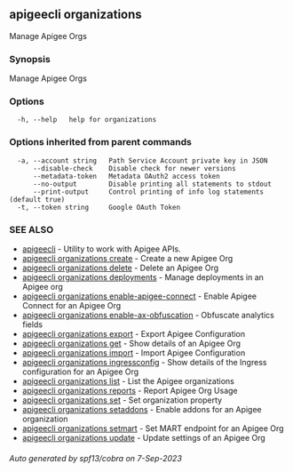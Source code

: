 ## apigeecli organizations

Manage Apigee Orgs

### Synopsis

Manage Apigee Orgs

### Options

```
  -h, --help   help for organizations
```

### Options inherited from parent commands

```
  -a, --account string   Path Service Account private key in JSON
      --disable-check    Disable check for newer versions
      --metadata-token   Metadata OAuth2 access token
      --no-output        Disable printing all statements to stdout
      --print-output     Control printing of info log statements (default true)
  -t, --token string     Google OAuth Token
```

### SEE ALSO

* [apigeecli](apigeecli.md)	 - Utility to work with Apigee APIs.
* [apigeecli organizations create](apigeecli_organizations_create.md)	 - Create a new Apigee Org
* [apigeecli organizations delete](apigeecli_organizations_delete.md)	 - Delete an Apigee Org
* [apigeecli organizations deployments](apigeecli_organizations_deployments.md)	 - Manage deployments in an Apigee org
* [apigeecli organizations enable-apigee-connect](apigeecli_organizations_enable-apigee-connect.md)	 - Enable Apigee Connect for an Apigee Org
* [apigeecli organizations enable-ax-obfuscation](apigeecli_organizations_enable-ax-obfuscation.md)	 - Obfuscate analytics fields
* [apigeecli organizations export](apigeecli_organizations_export.md)	 - Export Apigee Configuration
* [apigeecli organizations get](apigeecli_organizations_get.md)	 - Show details of an Apigee Org
* [apigeecli organizations import](apigeecli_organizations_import.md)	 - Import Apigee Configuration
* [apigeecli organizations ingressconfig](apigeecli_organizations_ingressconfig.md)	 - Show details of the Ingress configuration for an Apigee Org
* [apigeecli organizations list](apigeecli_organizations_list.md)	 - List the Apigee organizations
* [apigeecli organizations reports](apigeecli_organizations_reports.md)	 - Report Apigee Org Usage
* [apigeecli organizations set](apigeecli_organizations_set.md)	 - Set organization property
* [apigeecli organizations setaddons](apigeecli_organizations_setaddons.md)	 - Enable addons for an Apigee organization
* [apigeecli organizations setmart](apigeecli_organizations_setmart.md)	 - Set MART endpoint for an Apigee Org
* [apigeecli organizations update](apigeecli_organizations_update.md)	 - Update settings of an Apigee Org

###### Auto generated by spf13/cobra on 7-Sep-2023

